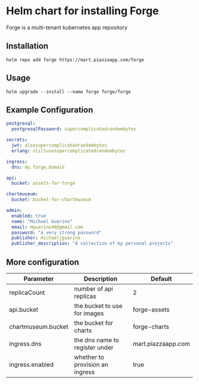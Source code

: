 # Helm chart for installing Forge

Forge is a multi-tenant kubernetes app repository

## Installation

```
helm repo add forge https://mart.piazzaapp.com/forge
```

## Usage

```
helm upgrade --install --name forge forge/forge
```

## Example Configuration

```yaml
postgresql:
  postgresqlPassword: supercomplicatedrandombytes

secrets:
  jwt: alsosupercomplicatedrandombytes
  erlang: stillusesupercomplicatedrandombytes

ingress:
  dns: my.forge.domain

api:
  bucket: assets-for-forge

chartmuseum:
  bucket: bucket-for-chartmuseum

admin:
  enabled: true
  name: "Michael Guarino"
  email: mguarino46@gmail.com
  password: "a very strong password"
  publisher: michaeljguarino
  publisher_description: "A collection of my personal projects"
```

## More configuration

| Parameter | Description | Default |
| --------- | ----------- | ------- |
| replicaCount | number of api replicas | 2 |
| api.bucket | the bucket to use for images | forge-assets |
| chartmuseum.bucket | the bucket for charts | forge-charts |
| ingress.dns | the dns name to register under | mart.piazzaapp.com |
| ingress.enabled | whether to provision an ingress | true |

